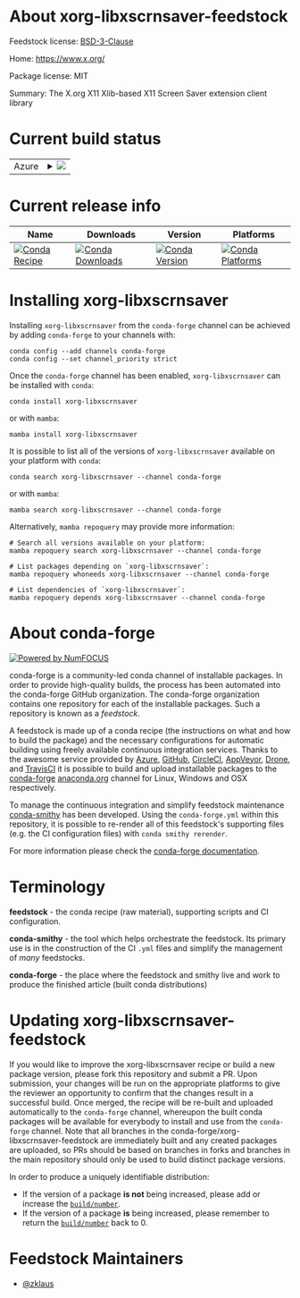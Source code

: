 About xorg-libxscrnsaver-feedstock
==================================

Feedstock license: [BSD-3-Clause](https://github.com/conda-forge/xorg-libxscrnsaver-feedstock/blob/main/LICENSE.txt)

Home: https://www.x.org/

Package license: MIT

Summary: The X.org X11 Xlib-based X11 Screen Saver extension client library

Current build status
====================


<table>
    
  <tr>
    <td>Azure</td>
    <td>
      <details>
        <summary>
          <a href="https://dev.azure.com/conda-forge/feedstock-builds/_build/latest?definitionId=9477&branchName=main">
            <img src="https://dev.azure.com/conda-forge/feedstock-builds/_apis/build/status/xorg-libxscrnsaver-feedstock?branchName=main">
          </a>
        </summary>
        <table>
          <thead><tr><th>Variant</th><th>Status</th></tr></thead>
          <tbody><tr>
              <td>linux_64</td>
              <td>
                <a href="https://dev.azure.com/conda-forge/feedstock-builds/_build/latest?definitionId=9477&branchName=main">
                  <img src="https://dev.azure.com/conda-forge/feedstock-builds/_apis/build/status/xorg-libxscrnsaver-feedstock?branchName=main&jobName=linux&configuration=linux%20linux_64_" alt="variant">
                </a>
              </td>
            </tr><tr>
              <td>linux_aarch64</td>
              <td>
                <a href="https://dev.azure.com/conda-forge/feedstock-builds/_build/latest?definitionId=9477&branchName=main">
                  <img src="https://dev.azure.com/conda-forge/feedstock-builds/_apis/build/status/xorg-libxscrnsaver-feedstock?branchName=main&jobName=linux&configuration=linux%20linux_aarch64_" alt="variant">
                </a>
              </td>
            </tr><tr>
              <td>linux_ppc64le</td>
              <td>
                <a href="https://dev.azure.com/conda-forge/feedstock-builds/_build/latest?definitionId=9477&branchName=main">
                  <img src="https://dev.azure.com/conda-forge/feedstock-builds/_apis/build/status/xorg-libxscrnsaver-feedstock?branchName=main&jobName=linux&configuration=linux%20linux_ppc64le_" alt="variant">
                </a>
              </td>
            </tr><tr>
              <td>osx_64</td>
              <td>
                <a href="https://dev.azure.com/conda-forge/feedstock-builds/_build/latest?definitionId=9477&branchName=main">
                  <img src="https://dev.azure.com/conda-forge/feedstock-builds/_apis/build/status/xorg-libxscrnsaver-feedstock?branchName=main&jobName=osx&configuration=osx%20osx_64_" alt="variant">
                </a>
              </td>
            </tr><tr>
              <td>osx_arm64</td>
              <td>
                <a href="https://dev.azure.com/conda-forge/feedstock-builds/_build/latest?definitionId=9477&branchName=main">
                  <img src="https://dev.azure.com/conda-forge/feedstock-builds/_apis/build/status/xorg-libxscrnsaver-feedstock?branchName=main&jobName=osx&configuration=osx%20osx_arm64_" alt="variant">
                </a>
              </td>
            </tr><tr>
              <td>win_64</td>
              <td>
                <a href="https://dev.azure.com/conda-forge/feedstock-builds/_build/latest?definitionId=9477&branchName=main">
                  <img src="https://dev.azure.com/conda-forge/feedstock-builds/_apis/build/status/xorg-libxscrnsaver-feedstock?branchName=main&jobName=win&configuration=win%20win_64_" alt="variant">
                </a>
              </td>
            </tr>
          </tbody>
        </table>
      </details>
    </td>
  </tr>
</table>

Current release info
====================

| Name | Downloads | Version | Platforms |
| --- | --- | --- | --- |
| [![Conda Recipe](https://img.shields.io/badge/recipe-xorg--libxscrnsaver-green.svg)](https://anaconda.org/conda-forge/xorg-libxscrnsaver) | [![Conda Downloads](https://img.shields.io/conda/dn/conda-forge/xorg-libxscrnsaver.svg)](https://anaconda.org/conda-forge/xorg-libxscrnsaver) | [![Conda Version](https://img.shields.io/conda/vn/conda-forge/xorg-libxscrnsaver.svg)](https://anaconda.org/conda-forge/xorg-libxscrnsaver) | [![Conda Platforms](https://img.shields.io/conda/pn/conda-forge/xorg-libxscrnsaver.svg)](https://anaconda.org/conda-forge/xorg-libxscrnsaver) |

Installing xorg-libxscrnsaver
=============================

Installing `xorg-libxscrnsaver` from the `conda-forge` channel can be achieved by adding `conda-forge` to your channels with:

```
conda config --add channels conda-forge
conda config --set channel_priority strict
```

Once the `conda-forge` channel has been enabled, `xorg-libxscrnsaver` can be installed with `conda`:

```
conda install xorg-libxscrnsaver
```

or with `mamba`:

```
mamba install xorg-libxscrnsaver
```

It is possible to list all of the versions of `xorg-libxscrnsaver` available on your platform with `conda`:

```
conda search xorg-libxscrnsaver --channel conda-forge
```

or with `mamba`:

```
mamba search xorg-libxscrnsaver --channel conda-forge
```

Alternatively, `mamba repoquery` may provide more information:

```
# Search all versions available on your platform:
mamba repoquery search xorg-libxscrnsaver --channel conda-forge

# List packages depending on `xorg-libxscrnsaver`:
mamba repoquery whoneeds xorg-libxscrnsaver --channel conda-forge

# List dependencies of `xorg-libxscrnsaver`:
mamba repoquery depends xorg-libxscrnsaver --channel conda-forge
```


About conda-forge
=================

[![Powered by
NumFOCUS](https://img.shields.io/badge/powered%20by-NumFOCUS-orange.svg?style=flat&colorA=E1523D&colorB=007D8A)](https://numfocus.org)

conda-forge is a community-led conda channel of installable packages.
In order to provide high-quality builds, the process has been automated into the
conda-forge GitHub organization. The conda-forge organization contains one repository
for each of the installable packages. Such a repository is known as a *feedstock*.

A feedstock is made up of a conda recipe (the instructions on what and how to build
the package) and the necessary configurations for automatic building using freely
available continuous integration services. Thanks to the awesome service provided by
[Azure](https://azure.microsoft.com/en-us/services/devops/), [GitHub](https://github.com/),
[CircleCI](https://circleci.com/), [AppVeyor](https://www.appveyor.com/),
[Drone](https://cloud.drone.io/welcome), and [TravisCI](https://travis-ci.com/)
it is possible to build and upload installable packages to the
[conda-forge](https://anaconda.org/conda-forge) [anaconda.org](https://anaconda.org/)
channel for Linux, Windows and OSX respectively.

To manage the continuous integration and simplify feedstock maintenance
[conda-smithy](https://github.com/conda-forge/conda-smithy) has been developed.
Using the ``conda-forge.yml`` within this repository, it is possible to re-render all of
this feedstock's supporting files (e.g. the CI configuration files) with ``conda smithy rerender``.

For more information please check the [conda-forge documentation](https://conda-forge.org/docs/).

Terminology
===========

**feedstock** - the conda recipe (raw material), supporting scripts and CI configuration.

**conda-smithy** - the tool which helps orchestrate the feedstock.
                   Its primary use is in the construction of the CI ``.yml`` files
                   and simplify the management of *many* feedstocks.

**conda-forge** - the place where the feedstock and smithy live and work to
                  produce the finished article (built conda distributions)


Updating xorg-libxscrnsaver-feedstock
=====================================

If you would like to improve the xorg-libxscrnsaver recipe or build a new
package version, please fork this repository and submit a PR. Upon submission,
your changes will be run on the appropriate platforms to give the reviewer an
opportunity to confirm that the changes result in a successful build. Once
merged, the recipe will be re-built and uploaded automatically to the
`conda-forge` channel, whereupon the built conda packages will be available for
everybody to install and use from the `conda-forge` channel.
Note that all branches in the conda-forge/xorg-libxscrnsaver-feedstock are
immediately built and any created packages are uploaded, so PRs should be based
on branches in forks and branches in the main repository should only be used to
build distinct package versions.

In order to produce a uniquely identifiable distribution:
 * If the version of a package **is not** being increased, please add or increase
   the [``build/number``](https://docs.conda.io/projects/conda-build/en/latest/resources/define-metadata.html#build-number-and-string).
 * If the version of a package **is** being increased, please remember to return
   the [``build/number``](https://docs.conda.io/projects/conda-build/en/latest/resources/define-metadata.html#build-number-and-string)
   back to 0.

Feedstock Maintainers
=====================

* [@zklaus](https://github.com/zklaus/)


<!-- dummy commit to enable rerendering -->

